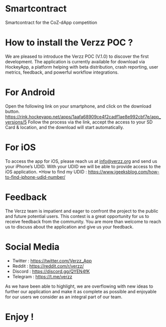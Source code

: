 # Smartcontract
Smartcontract for the CoZ-dApp competition

# How to install the Verzz POC ?
We are pleased to introduce the Verzz POC (V.1.0) to discover the first development.
The application is currently available for download via HockeyApp, a platform helping with
beta distribution, crash reporting, user metrics, feedback, and powerful workflow
integrations.

# For Android
Open the following link on your smartphone, and click on the download button.
https://rink.hockeyapp.net/apps/1aafa68909ce4f2cadf1ae8e992cbf7e/app_versions/5
Follow the process via the link, accept the access to your SD Card & location, and the
download will start automatically.

# For iOS
To access the app for iOS, please reach us at info@verzz.org and send us your iPhone’s
UDID. With your UDID we will be able to provide access to the iOS application.
*How to find my UDID : https://www.igeeksblog.com/how-to-find-iphone-udid-number/

# Feedback
The Verzz team is impatient and eager to confront the project to the public and future
potential users. This contest is a great opportunity for us to receive feedback from the
community. You are more than welcome to reach us to discuss about the application and
give us your feedback.

# Social Media
- Twitter : https://twitter.com/Verzz_App
- Reddit : https://reddit.com/r/verzz/
- Discord : https://discord.gg/QYEN4fK
- Telegram : https://t.me/verzz


As we have been able to highlight, we are overflowing with new ideas to further our
application and make it as complete as possible and enjoyable for our users we consider
as an integral part of our team.
# Enjoy !
